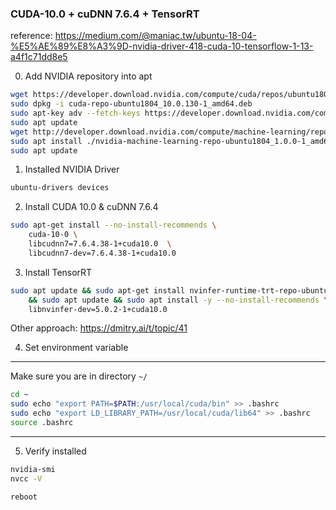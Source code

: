### CUDA-10.0 + cuDNN 7.6.4 + TensorRT
reference: https://medium.com/@maniac.tw/ubuntu-18-04-%E5%AE%89%E8%A3%9D-nvidia-driver-418-cuda-10-tensorflow-1-13-a4f1c71dd8e5

0. Add NVIDIA repository into apt

```bash
wget https://developer.download.nvidia.com/compute/cuda/repos/ubuntu1804/x86_64/cuda-repo-ubuntu1804_10.0.130-1_amd64.deb
sudo dpkg -i cuda-repo-ubuntu1804_10.0.130-1_amd64.deb
sudo apt-key adv --fetch-keys https://developer.download.nvidia.com/compute/cuda/repos/ubuntu1804/x86_64/7fa2af80.pub
sudo apt update
wget http://developer.download.nvidia.com/compute/machine-learning/repos/ubuntu1804/x86_64/nvidia-machine-learning-repo-ubuntu1804_1.0.0-1_amd64.deb
sudo apt install ./nvidia-machine-learning-repo-ubuntu1804_1.0.0-1_amd64.deb
sudo apt update
```

1. Installed NVIDIA Driver

```bash
ubuntu-drivers devices
```

2. Install CUDA 10.0 & cuDNN 7.6.4

```bash
sudo apt-get install --no-install-recommends \
    cuda-10-0 \
    libcudnn7=7.6.4.38-1+cuda10.0  \
    libcudnn7-dev=7.6.4.38-1+cuda10.0
```

3. Install TensorRT

```bash
sudo apt update && sudo apt-get install nvinfer-runtime-trt-repo-ubuntu1804-5.0.2-ga-cuda10.0 \
    && sudo apt update && sudo apt install -y --no-install-recommends \ 
    libnvinfer-dev=5.0.2-1+cuda10.0
```
Other approach: https://dmitry.ai/t/topic/41

4. Set environment variable

***************************************************************
Make sure you are in directory ```~/```
```bash
cd ~
sudo echo "export PATH=$PATH:/usr/local/cuda/bin" >> .bashrc
sudo echo "export LD_LIBRARY_PATH=/usr/local/cuda/lib64" >> .bashrc
source .bashrc
```
***************************************************************

5. Verify installed

```bash
nvidia-smi
nvcc -V
```

```bash
reboot 
```
